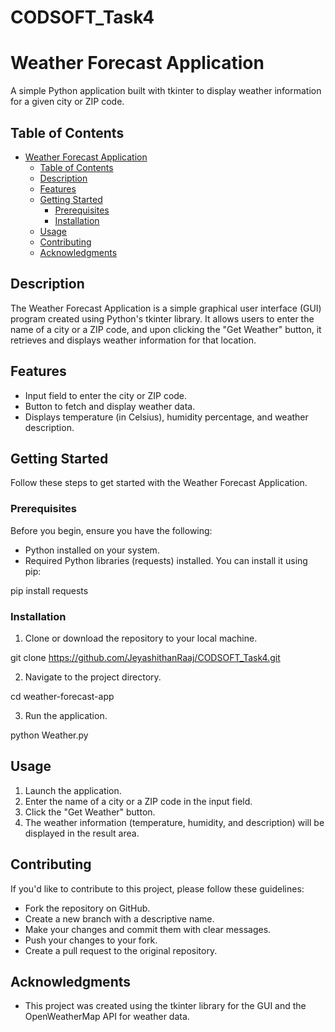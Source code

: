 # CODSOFT_Task4

# Weather Forecast Application

A simple Python application built with tkinter to display weather information for a given city or ZIP code.

## Table of Contents

- [Weather Forecast Application](#weather-forecast-application)
  - [Table of Contents](#table-of-contents)
  - [Description](#description)
  - [Features](#features)
  - [Getting Started](#getting-started)
    - [Prerequisites](#prerequisites)
    - [Installation](#installation)
  - [Usage](#usage)
  - [Contributing](#contributing)
  - [Acknowledgments](#acknowledgments)

## Description

The Weather Forecast Application is a simple graphical user interface (GUI) program created using Python's tkinter library. It allows users to enter the name of a city or a ZIP code, and upon clicking the "Get Weather" button, it retrieves and displays weather information for that location.

## Features

- Input field to enter the city or ZIP code.
- Button to fetch and display weather data.
- Displays temperature (in Celsius), humidity percentage, and weather description.

## Getting Started

Follow these steps to get started with the Weather Forecast Application.

### Prerequisites

Before you begin, ensure you have the following:

- Python installed on your system.
- Required Python libraries (requests) installed. You can install it using pip:

pip install requests


### Installation

1. Clone or download the repository to your local machine.

git clone https://github.com/JeyashithanRaaj/CODSOFT_Task4.git

2. Navigate to the project directory.

cd weather-forecast-app

3. Run the application.

python Weather.py


## Usage

1. Launch the application.
2. Enter the name of a city or a ZIP code in the input field.
3. Click the "Get Weather" button.
4. The weather information (temperature, humidity, and description) will be displayed in the result area.

## Contributing

If you'd like to contribute to this project, please follow these guidelines:

- Fork the repository on GitHub.
- Create a new branch with a descriptive name.
- Make your changes and commit them with clear messages.
- Push your changes to your fork.
- Create a pull request to the original repository.


## Acknowledgments

- This project was created using the tkinter library for the GUI and the OpenWeatherMap API for weather data.
